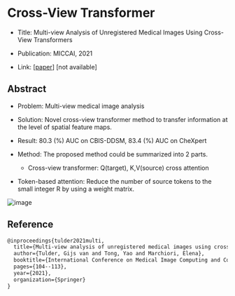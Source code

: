 # Cross-View Transformer

- Title: Multi-view Analysis of Unregistered Medical Images Using Cross-View Transformers

- Publication: MICCAI, 2021

- Link: [[paper](https://arxiv.org/pdf/2103.11390)] [not available]

  

## Abstract

- Problem: Multi-view medical image analysis
- Solution: Novel cross-view transformer method to transfer information at the level of spatial feature maps.
- Result: 80.3 (%) AUC on CBIS-DDSM, 83.4 (%) AUC on CheXpert
- Method: The proposed method could be summarized into 2 parts.

  - Cross-view transformer: Q(target), K,V(source) cross attention
- Token-based attention: Reduce the number of source tokens to the small integer R by using a weight matrix.



![image](https://user-images.githubusercontent.com/31476895/210289653-1bf9506e-7055-407d-b359-5399078ea593.png)



## Reference

```tex
@inproceedings{tulder2021multi,
  title={Multi-view analysis of unregistered medical images using cross-view transformers},
  author={Tulder, Gijs van and Tong, Yao and Marchiori, Elena},
  booktitle={International Conference on Medical Image Computing and Computer-Assisted Intervention},
  pages={104--113},
  year={2021},
  organization={Springer}
}
```



